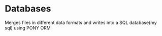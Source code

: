 # Databases
Merges files in different data formats and writes into a SQL database(my sql) using PONY ORM
